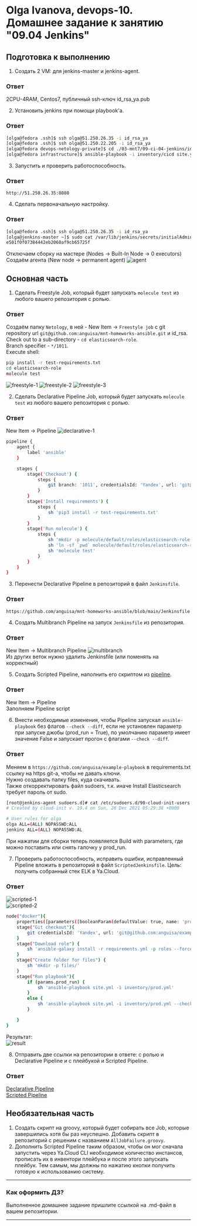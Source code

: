 # Olga Ivanova, devops-10. Домашнее задание к занятию "09.04 Jenkins"

## Подготовка к выполнению

1. Создать 2 VM: для jenkins-master и jenkins-agent.

### Ответ
2CPU-4RAM, Centos7, публичный ssh-ключ id_rsa_ya.pub

2. Установить jenkins при помощи playbook'a.

### Ответ
```bash
[olga@fedora .ssh]$ ssh olga@51.250.26.35 -i id_rsa_ya
[olga@fedora .ssh]$ ssh olga@51.250.22.205 -i id_rsa_ya
[olga@fedora devops-netology-private]$ cd ./03-mnt7/09-ci-04-jenkins/infrastructure/
[olga@fedora infrastructure]$ ansible-playbook -i inventory/cicd site.yml
```

3. Запустить и проверить работоспособность.

### Ответ
`http://51.250.26.35:8080`

4. Сделать первоначальную настройку.

### Ответ
```bash
[olga@fedora .ssh]$ ssh olga@51.250.26.35 -i id_rsa_ya
[olga@jenkins-master ~]$ sudo cat /var/lib/jenkins/secrets/initialAdminPassword
e501f0f07384442eb2060af9cb65725f
```
Отключаем сборку на мастере (Nodes -> Built-In Node -> 0 executors)
Создаём агента (New node -> permanent agent)
![agent](img/agent.png)

## Основная часть

1. Сделать Freestyle Job, который будет запускать `molecule test` из любого вашего репозитория с ролью.

### Ответ
Создаём папку `Netology`, в ней - New Item -> `Freestyle job` с git repository url `git@github.com:anguisa/mnt-homeworks-ansible.git` и id_rsa.  
Check out to a sub-directory - `cd elasticsearch-role`.  
Branch specifier - `*/1011`.  
Execute shell:
```bash
pip install -r test-requirements.txt
cd elasticsearch-role
molecule test
```
![freestyle-1](img/freestyle-1.png)
![freestyle-2](img/freestyle-2.png)
![freestyle-3](img/freestyle-3.png)

2. Сделать Declarative Pipeline Job, который будет запускать `molecule test` из любого вашего репозитория с ролью.

### Ответ
New Item -> Pipeline
![declarative-1](img/declarative-1.png)  
```bash
pipeline {
    agent {
        label 'ansible'
    }

    stages {
        stage('Checkout') {
            steps {
                git branch: '1011', credentialsId: 'Yandex', url: 'git@github.com:anguisa/mnt-homeworks-ansible.git'
            }
        }
        stage('Install requirements') {
            steps {
                sh 'pip3 install -r test-requirements.txt'
            }
        }
        stage('Run molecule') {
            steps {        
                sh 'mkdir -p molecule/default/roles/elasticsearch-role'
                sh 'ln -sf `pwd` molecule/default/roles/elasticsearch-role'
                sh 'molecule test'
            }
        }
    }
}
```

3. Перенести Declarative Pipeline в репозиторий в файл `Jenkinsfile`.

### Ответ
`https://github.com/anguisa/mnt-homeworks-ansible/blob/main/Jenkinsfile`

4. Создать Multibranch Pipeline на запуск `Jenkinsfile` из репозитория.

### Ответ
New Item -> Multibranch Pipeline 
![multibranch](img/multibranch-1.png)  
Из других веток нужно удалить Jenkinsfile (или поменять на корректный)

5. Создать Scripted Pipeline, наполнить его скриптом из [pipeline](./pipeline).

### Ответ
New Item -> Pipeline  
Заполняем Pipeline script

6. Внести необходимые изменения, чтобы Pipeline запускал `ansible-playbook` без флагов `--check --diff`, 
если не установлен параметр при запуске джобы (prod_run = True), по умолчанию параметр имеет значение False 
и запускает прогон с флагами `--check --diff`.

### Ответ
Меняем в `https://github.com/anguisa/example-playbook` в requirements.txt ссылку на https git-а, чтобы не давать ключи.  
Нужно создавать папку files, куда скачивать.  
Также откорректировать файл sudoers, т.к. иначе Install Elasticsearch требует пароль от sudo.  
```bash
[root@jenkins-agent sudoers.d]# cat /etc/sudoers.d/90-cloud-init-users
# Created by cloud-init v. 19.4 on Sun, 26 Dec 2021 05:29:38 +0000

# User rules for olga
olga ALL=(ALL) NOPASSWD:ALL
jenkins ALL=(ALL) NOPASSWD:AL
```
При нажатии для сборки теперь появляется Build with parameters, где можно поставить или снять галочку у prod_run.  

7. Проверить работоспособность, исправить ошибки, исправленный Pipeline вложить в репозиторий в файл `ScriptedJenkinsfile`. Цель: получить собранный стек ELK в Ya.Cloud.

### Ответ
![scripted-1](img/scripted-1.png)  
![scripted-2](img/scripted-2.png)  
```bash
node("docker"){
    properties([parameters([booleanParam(defaultValue: true, name: 'prod_run')])])
    stage("Git checkout"){
        git credentialsId: 'Yandex', url: 'git@github.com:anguisa/example-playbook.git'
    }
    stage("Download role") {
        sh 'ansible-galaxy install -r requirements.yml -p roles --force'
    }
    stage("Create folder for files") {
        sh 'mkdir -p files/'
    }
    stage("Run playbook"){
        if (params.prod_run) {
            sh 'ansible-playbook site.yml -i inventory/prod.yml'
        }
        else {
            sh 'ansible-playbook site.yml -i inventory/prod.yml --check --diff'
        }

    }
}
```

Результат:  
![result](img/result.png)

8. Отправить две ссылки на репозитории в ответе: с ролью и Declarative Pipeline и c плейбукой и Scripted Pipeline.

### Ответ
[Declarative Pipeline](https://github.com/anguisa/mnt-homeworks-ansible/blob/main/Jenkinsfile)   
[Scripted Pipeline](https://github.com/anguisa/example-playbook/blob/master/ScriptedJenkinsfile)

## Необязательная часть

1. Создать скрипт на groovy, который будет собирать все Job, которые завершились хотя бы раз неуспешно. Добавить скрипт в репозиторий с решеним с названием `AllJobFailure.groovy`.
2. Дополнить Scripted Pipeline таким образом, чтобы он мог сначала запустить через Ya.Cloud CLI необходимое количество инстансов, прописать их в инвентори плейбука и после этого запускать плейбук. Тем самым, мы должны по нажатию кнопки получить готовую к использованию систему.

---

### Как оформить ДЗ?

Выполненное домашнее задание пришлите ссылкой на .md-файл в вашем репозитории.

---
